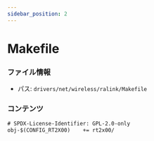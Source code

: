```yaml
---
sidebar_position: 2
---
```

# Makefile

### ファイル情報

- パス: `drivers/net/wireless/ralink/Makefile`

### コンテンツ

```txt
# SPDX-License-Identifier: GPL-2.0-only
obj-$(CONFIG_RT2X00)	+= rt2x00/

```
